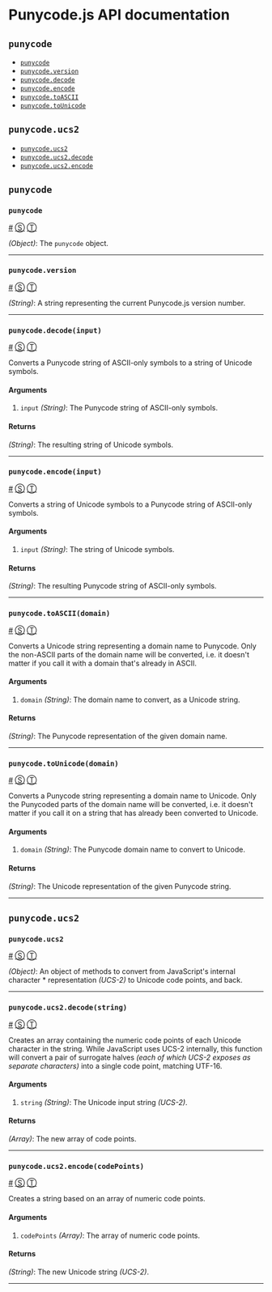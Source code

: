 # Punycode.js API documentation

<!-- div -->


<!-- div -->

## <a id="punycode"></a>`punycode`
* [`punycode`](#punycode)
* [`punycode.version`](#punycodeversion)
* [`punycode.decode`](#punycodedecodeinput)
* [`punycode.encode`](#punycodeencodeinput)
* [`punycode.toASCII`](#punycodetoasciidomain)
* [`punycode.toUnicode`](#punycodetounicodedomain)

<!-- /div -->


<!-- div -->

## `punycode.ucs2`
* [`punycode.ucs2`](#punycodeucs2)
* [`punycode.ucs2.decode`](#punycodeucs2decodestring)
* [`punycode.ucs2.encode`](#punycodeucs2encodecodepoints)

<!-- /div -->


<!-- /div -->


<!-- div -->


<!-- div -->

## `punycode`

<!-- div -->

### <a id="punycode"></a>`punycode`
<a href="#punycode">#</a> [&#x24C8;](https://github.com/bestiejs/punycode.js/blob/master/punycode.js#L18 "View in source") [&#x24C9;][1]

*(Object)*: The `punycode` object.

* * *

<!-- /div -->


<!-- div -->

### <a id="punycodeversion"></a>`punycode.version`
<a href="#punycodeversion">#</a> [&#x24C8;](https://github.com/bestiejs/punycode.js/blob/master/punycode.js#L464 "View in source") [&#x24C9;][1]

*(String)*: A string representing the current Punycode.js version number.

* * *

<!-- /div -->


<!-- div -->

### <a id="punycodedecodeinput"></a>`punycode.decode(input)`
<a href="#punycodedecodeinput">#</a> [&#x24C8;](https://github.com/bestiejs/punycode.js/blob/master/punycode.js#L212 "View in source") [&#x24C9;][1]

Converts a Punycode string of ASCII-only symbols to a string of Unicode symbols.

#### Arguments
1. `input` *(String)*: The Punycode string of ASCII-only symbols.

#### Returns
*(String)*: The resulting string of Unicode symbols.

* * *

<!-- /div -->


<!-- div -->

### <a id="punycodeencodeinput"></a>`punycode.encode(input)`
<a href="#punycodeencodeinput">#</a> [&#x24C8;](https://github.com/bestiejs/punycode.js/blob/master/punycode.js#L314 "View in source") [&#x24C9;][1]

Converts a string of Unicode symbols to a Punycode string of ASCII-only symbols.

#### Arguments
1. `input` *(String)*: The string of Unicode symbols.

#### Returns
*(String)*: The resulting Punycode string of ASCII-only symbols.

* * *

<!-- /div -->


<!-- div -->

### <a id="punycodetoasciidomain"></a>`punycode.toASCII(domain)`
<a href="#punycodetoasciidomain">#</a> [&#x24C8;](https://github.com/bestiejs/punycode.js/blob/master/punycode.js#L447 "View in source") [&#x24C9;][1]

Converts a Unicode string representing a domain name to Punycode. Only the non-ASCII parts of the domain name will be converted, i.e. it doesn't matter if you call it with a domain that's already in ASCII.

#### Arguments
1. `domain` *(String)*: The domain name to convert, as a Unicode string.

#### Returns
*(String)*: The Punycode representation of the given domain name.

* * *

<!-- /div -->


<!-- div -->

### <a id="punycodetounicodedomain"></a>`punycode.toUnicode(domain)`
<a href="#punycodetounicodedomain">#</a> [&#x24C8;](https://github.com/bestiejs/punycode.js/blob/master/punycode.js#L431 "View in source") [&#x24C9;][1]

Converts a Punycode string representing a domain name to Unicode. Only the Punycoded parts of the domain name will be converted, i.e. it doesn't matter if you call it on a string that has already been converted to Unicode.

#### Arguments
1. `domain` *(String)*: The Punycode domain name to convert to Unicode.

#### Returns
*(String)*: The Unicode representation of the given Punycode string.

* * *

<!-- /div -->


<!-- /div -->


<!-- div -->

## `punycode.ucs2`

<!-- div -->

### <a id="punycodeucs2"></a>`punycode.ucs2`
<a href="#punycodeucs2">#</a> [&#x24C8;](https://github.com/bestiejs/punycode.js/blob/master/punycode.js#L472 "View in source") [&#x24C9;][1]

*(Object)*: An object of methods to convert from JavaScript's internal character
		 * representation *(UCS-2)* to Unicode code points, and back.

* * *

<!-- /div -->


<!-- div -->

### <a id="punycodeucs2decodestring"></a>`punycode.ucs2.decode(string)`
<a href="#punycodeucs2decodestring">#</a> [&#x24C8;](https://github.com/bestiejs/punycode.js/blob/master/punycode.js#L107 "View in source") [&#x24C9;][1]

Creates an array containing the numeric code points of each Unicode character in the string. While JavaScript uses UCS-2 internally, this function will convert a pair of surrogate halves *(each of which UCS-2 exposes as separate characters)* into a single code point, matching UTF-16.

#### Arguments
1. `string` *(String)*: The Unicode input string *(UCS-2)*.

#### Returns
*(Array)*: The new array of code points.

* * *

<!-- /div -->


<!-- div -->

### <a id="punycodeucs2encodecodepoints"></a>`punycode.ucs2.encode(codePoints)`
<a href="#punycodeucs2encodecodepoints">#</a> [&#x24C8;](https://github.com/bestiejs/punycode.js/blob/master/punycode.js#L138 "View in source") [&#x24C9;][1]

Creates a string based on an array of numeric code points.

#### Arguments
1. `codePoints` *(Array)*: The array of numeric code points.

#### Returns
*(String)*: The new Unicode string *(UCS-2)*.

* * *

<!-- /div -->


<!-- /div -->


<!-- /div -->


  [1]: #punycode "Jump back to the TOC."

